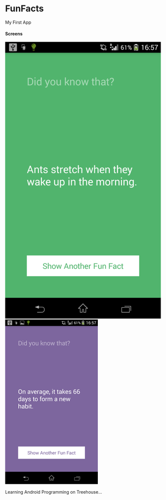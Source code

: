 # FunFacts
<p>My First App</p>
<h4>Screens</h4>
<style type="text/css">
img{style="width:300px;"}
</style>
<img src="/images/screen1.png" alt="Screen 1" />

<img src="/images/screen2.png" alt="Screen 2" style="width:300px;"/>
<br/>
<p>Learning Android Programming on Treehouse...</p>

